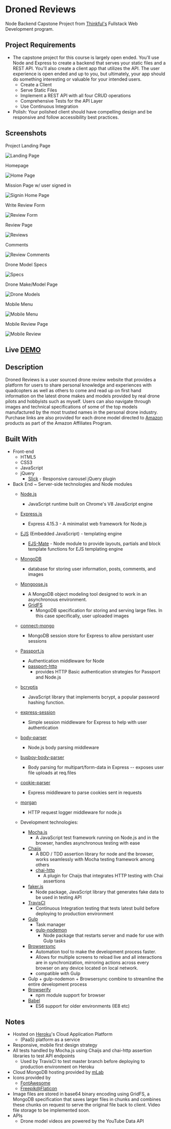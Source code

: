 # Droned Reviews
Node Backend Capstone Project from [Thinkful's](https://www.thinkful.com/) Fullstack Web Development program. 

## Project Requirements
* The capstone project for this course is largely open ended. You'll use Node and Express to create a backend that serves your static files and a REST API. You'll also create a client app that utilizes the API. The user experience is open ended and up to you, but ultimately, your app should do something interesting or valuable for your intended users. 
  * Create a Client 
  * Serve Static Files
  * Implement a REST API with all four CRUD operations
  * Comprehensive Tests for the API Layer
  * Use Continuous Integration
* Polish: Your polished client should have compelling design and be responsive and follow accessibility best practices.

## Screenshots

Project Landing Page

![Landing Page](./working-screenshots/landing.png?raw=true "Landing Page")

Homepage

![Home Page](./working-screenshots/homepage.png?raw=true "Home Page")

Mission Page w/ user signed in

![Signin Home Page](./working-screenshots/mission-user.png?raw=true "Signin Home Page")

Write Review Form

![Review Form](./working-screenshots/write-review.png?raw=true "Review Form")

Review Page

![Reviews](./working-screenshots/reviews.png?raw=true "Reviews")

Comments

![Review Comments](./working-screenshots/comments.png?raw=true "Review Comments")

Drone Model Specs

![Specs](./working-screenshots/specs.png?raw=true "Specs")

Drone Make/Model Page

![Drone Models](./working-screenshots/drone-model.png?raw=true "Drone Models")

Mobile Menu

![Mobile Menu](./working-screenshots/mobile-menu.png?raw=true "Mobile Menu") 

Mobile Review Page

![Mobile Review](./working-screenshots/mobile-review.png?raw=true "Mobile Review")

## Live [DEMO](http://www.droned.reviews/)

## Description
Droned Reviews is a user sourced drone review website that provides a platform for users to share personal knowledge and experiences with quadcopters as well as others to come and read up on first hand information on the latest drone makes and models provided by real drone pilots and hobbyists such as myself. Users can also navigate through images and technical specifications of some of the top models manufactured by the most trusted names in the personal drone industry. Purchase links are also provided for each drone model directed to [Amazon](https://www.amazon.com/) products as part of the Amazon Affiliates Program.

## Built With
* Front-end
  * HTML5 
  * CSS3
  * JavaScript
  * jQuery
     * [Slick](http://kenwheeler.github.io/slick/) - Responsive carousel jQuery plugin
* Back End ~ Server-side technologies and Node modules
    * [Node.js](https://nodejs.org/en/)
        * JavaScript runtime built on Chrome's V8 JavaScript engine
    * [Express.js](https://expressjs.com/)
        * Express 4.15.3 - A minimalist web framework for Node.js
    * [EJS](https://www.npmjs.com/package/ejs) (Embedded JavaScript) - templating engine
        * [EJS-Mate](https://www.npmjs.com/package/ejs-mate) - Node module to provide layouts, partials and block template functions for EJS templating engine
    * [MongoDB](https://www.mongodb.com/?_ga=2.47578087.1554352097.1503448576-1150300201.1500135506)
        * database for storing user information, posts, comments, and images
    * [Mongoose.js](http://mongoosejs.com/)
        * A MongoDB object modeling tool designed to work in an asynchronous environment.   
        * [GridFS](https://docs.mongodb.com/manual/core/gridfs/)
            * MongoDB specification for storing and serving large files. In this case specifically, user uploaded images
    * [connect-mongo](https://www.npmjs.com/package/connect-mongo)
        * MongoDB session store for Express to allow persistant user sessions
    * [Passport.js](http://passportjs.org/docs)
        * Authentication middleware for Node
        * [passport-http](https://github.com/jaredhanson/passport-http)
            * provides HTTP Basic authentication strategies for Passport and Node.js
    * [bcryptjs](https://www.npmjs.com/package/bcryptjs)
        * JavaScript library that implements bcrypt, a popular password hashing function. 
    * [express-session](https://github.com/expressjs/session)
        * Simple session middleware for Express to help with user authentication
    * [body-parser](https://github.com/expressjs/body-parser)
        * Node.js body parsing middleware 
    * [busboy-body-parser](https://www.npmjs.com/package/busboy-body-parser)
        * Body parsing for multipart/form-data in Express -- exposes user file uploads at req.files
    * [cookie-parser](https://github.com/expressjs/cookie-parser)
        * Express middleware to parse cookies sent in requests
    * [morgan](https://github.com/expressjs/morgan)
        * HTTP request logger middleware for node.js

    * Development technologies:
        * [Mocha.js](https://mochajs.org/)
            * A JavaScript test framework running on Node.js and in the browser, handles asynchronous testing with ease
        * [Chaijs](http://chaijs.com/)
            * A BDD / TDD assertion library for node and the browser, works seamlessly with Mocha testing framework among others
            * [chai-http](http://chaijs.com/plugins/chai-http/) 
                * A plugin for Chaijs that integrates HTTP testing with Chai assertions
        * [faker.js](https://github.com/marak/Faker.js/)
            * Node package, JavaScript library that generates fake data to be used in testing API
        * [TravisCI](https://travis-ci.org/)
            * Continuous Integration testing that tests latest build before deploying to production environment
        * [Gulp](https://gulpjs.com/)
            * Task manager
            * [gulp-nodemon](https://www.npmjs.com/package/gulp-nodemon) 
                * Node package that restarts server and made for use with Gulp tasks
        * [Browsersync](https://www.browsersync.io/)
            * Automation tool to make the development process faster. 
            * Allows for multiple screens to reload live and all interactions are in synchronization, mirroring actions across every browser on any device located on local network.
            * compatible with Gulp
        * Gulp + gulp-nodemon + Browsersync combine to streamline the entire development process
        * [Browserify](http://browserify.org/)
            * npm module support for browser
        * [Babel](https://babeljs.io/) 
            * ES6 support for older environments (IE8 etc)

## Notes
* Hosted on [Heroku](https://heroku.com/)'s Cloud Application Platform 
    * (PaaS) platform as a service
* Responsive, mobile first design strategy 
* All tests handled by Mocha.js using Chaijs and chai-http assertion libraries to test API endpoints
    * Used by TravisCI to test master branch before deploying to production environment on Heroku
* Cloud MongoDB hosting provided by [mLab](https://mlab.com/)
* Icons provided by 
    * [FontAwesome](http://fontawesome.io/)
    * [Freepik@Flaticon](https://www.flaticon.com/authors/freepik)
* Image files are stored in base64 binary encoding using GridFS, a MongoDB specification that saves larger files in chunks and combines these chunks on request to serve the original file back to client. Video file storage to be implemented soon.
* APIs
  * Drone model videos are powered by the YouTube Data API